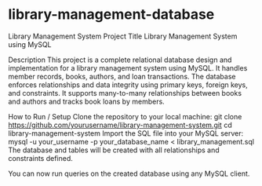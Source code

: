 # library-management-database
Library Management System
Project Title
Library Management System using MySQL

Description
This project is a complete relational database design and implementation for a library management system using MySQL. It handles member records, books, authors, and loan transactions. The database enforces relationships and data integrity using primary keys, foreign keys, and constraints. It supports many-to-many relationships between books and authors and tracks book loans by members.

How to Run / Setup
Clone the repository to your local machine:
git clone https://github.com/yourusername/library-management-system.git
cd library-management-system
Import the SQL file into your MySQL server:
mysql -u your_username -p your_database_name < library_management.sql
The database and tables will be created with all relationships and constraints defined.

You can now run queries on the created database using any MySQL client.
